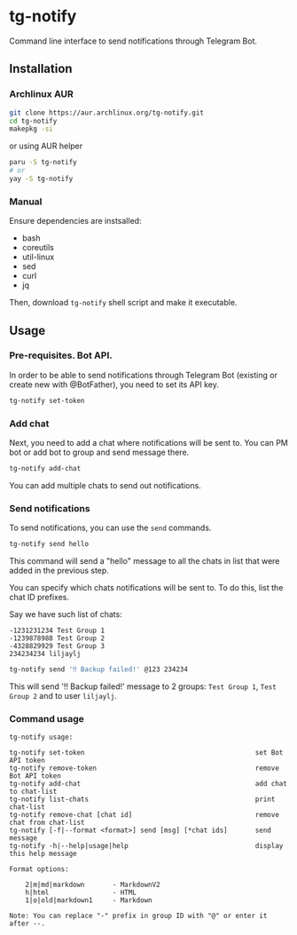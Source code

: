 # tg-notify

Command line interface to send notifications through Telegram Bot.

## Installation

### Archlinux AUR

```bash
git clone https://aur.archlinux.org/tg-notify.git
cd tg-notify
makepkg -si
```

or using AUR helper

```bash
paru -S tg-notify
# or
yay -S tg-notify
```

### Manual

Ensure dependencies are instsalled:

- bash
- coreutils
- util-linux
- sed
- curl
- jq

Then, download `tg-notify` shell script and make it executable.

## Usage

### Pre-requisites. Bot API.

In order to be able to send notifications through Telegram Bot (existing or create new with @BotFather), you need to set its API key.

```bash
tg-notify set-token
```

### Add chat

Next, you need to add a chat where notifications will be sent to. You can PM bot or add bot to group and send message there.

```bash
tg-notify add-chat
```

You can add multiple chats to send out notifications.

### Send notifications

To send notifications, you can use the `send` commands.

```bash
tg-notify send hello
```

This command will send a "hello" message to all the chats in list that were added in the previous step.

You can specify which chats notifications will be sent to. To do this, list the chat ID prefixes.

Say we have such list of chats:

```
-1231231234 Test Group 1
-1239878988 Test Group 2
-4328829929 Test Group 3
234234234 liljaylj
```

```bash
tg-notify send '‼️ Backup failed!' @123 234234
```

This will send '‼️ Backup failed!' message to 2 groups: `Test Group 1`, `Test Group 2` and to user `liljaylj`.

### Command usage

```
tg-notify usage:

tg-notify set-token                                           set Bot API token
tg-notify remove-token                                        remove Bot API token
tg-notify add-chat                                            add chat to chat-list
tg-notify list-chats                                          print chat-list
tg-notify remove-chat [chat id]                               remove chat from chat-list
tg-notify [-f|--format <format>] send [msg] [*chat ids]       send message
tg-notify -h|--help|usage|help                                display this help message

Format options:

    2|m|md|markdown       - MarkdownV2
    h|html                - HTML
    1|o|old|markdown1     - Markdown

Note: You can replace "-" prefix in group ID with "@" or enter it after --.
```
